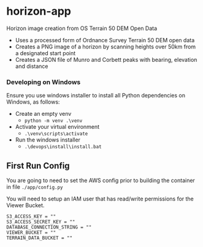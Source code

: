 # horizon-app
Horizon image creation from OS Terrain 50 DEM Open Data

- Uses a processed form of Ordnance Survey Terrain 50 DEM open data
- Creates a PNG image of a horizon by scanning heights over 50km from a designated start point
- Creates a JSON file of Munro and Corbett peaks with bearing, elevation and distance

### Developing on Windows
Ensure you use windows installer to install all Python dependencies on Windows, as follows:

* Create an empty venv
    * ```python -m venv .\venv```
* Activate your virtual environment
    * ```.\venv\scripts\activate```
* Run the windows installer
    * ```.\devops\install\install.bat```

## First Run Config
You are going to need to set the AWS config prior to building the container in file `./app/config.py`

You will need to setup an IAM user that has read/write permissions for the Viewer Bucket.

```.env
S3_ACCESS_KEY = ""
S3_ACCESS_SECRET_KEY = ""
DATABASE_CONNECTION_STRING = ""
VIEWER_BUCKET = ""
TERRAIN_DATA_BUCKET = ""
```